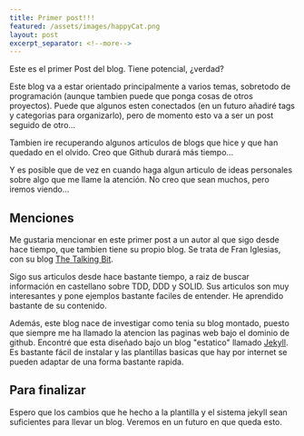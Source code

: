 ```yaml
---
title: Primer post!!!
featured: /assets/images/happyCat.png
layout: post
excerpt_separator: <!--more-->
---
```


Este es el primer Post del blog. Tiene potencial, ¿verdad?

Este blog va a estar orientado principalmente a varios temas, sobretodo de programación <!--more--> 
(aunque tambien puede que ponga cosas de otros proyectos). Puede que algunos esten conectados
(en un futuro añadiré tags y categorias para organizarlo), pero de momento esto va a ser un post seguido de otro...

Tambien ire recuperando algunos articulos de blogs que hice y que han quedado en el olvido. Creo que Github durará 
más tiempo...

Y es posible que de vez en cuando haga algun articulo de ideas personales sobre algo que me llame la atención.
No creo que sean muchos, pero iremos viendo...

## Menciones
Me gustaria mencionar en este primer post a un autor al que sigo desde hace tiempo, que tambien tiene su propio blog.
Se trata de Fran Iglesias, con su blog [The Talking Bit](https://franiglesias.github.io). 

Sigo sus articulos desde hace bastante tiempo, a raiz de buscar información en castellano sobre TDD, DDD y SOLID. Sus
articulos son muy interesantes y pone ejemplos bastante faciles de entender. He aprendido bastante de su contenido.

Además, este blog nace de investigar como tenia su blog montado, puesto que siempre me ha llamado la atencion las paginas
web bajo el dominio de github. Encontré que esta diseñado bajo un blog "estatico" llamado [Jekyll](https://jekyllrb.com/). 
Es bastante fácil de instalar y las plantillas basicas que hay por internet se pueden adaptar de una forma bastante rapida.
## Para finalizar
Espero que los cambios que he hecho a la plantilla y el sistema jekyll sean suficientes para llevar un blog. Veremos en un 
futuro en que queda esto. 

